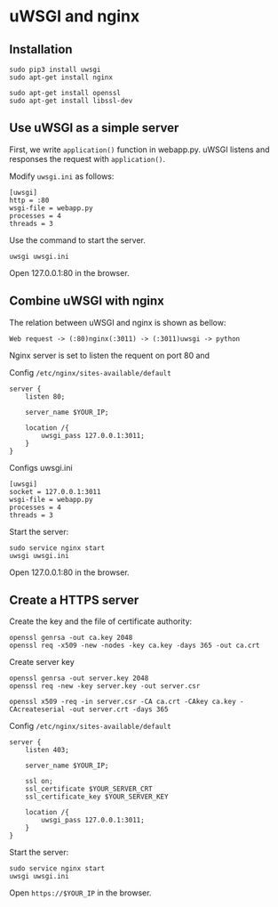# uWSGI and nginx

## Installation

    sudo pip3 install uwsgi
    sudo apt-get install nginx

    sudo apt-get install openssl
    sudo apt-get install libssl-dev
    
## Use uWSGI as a simple server

First, we write `application()` function in webapp.py.
uWSGI listens and responses the request with `application()`.

Modify `uwsgi.ini` as follows:

    [uwsgi]
    http = :80
    wsgi-file = webapp.py
    processes = 4
    threads = 3

Use the command to start the server.

    uwsgi uwsgi.ini

Open 127.0.0.1:80 in the browser.

## Combine uWSGI with nginx

The relation between uWSGI and nginx is shown as bellow:

    Web request -> (:80)nginx(:3011) -> (:3011)uwsgi -> python

Nginx server is set to listen the requent on port 80 and 

Config `/etc/nginx/sites-available/default`

    server {
        listen 80;

        server_name $YOUR_IP;

        location /{
            uwsgi_pass 127.0.0.1:3011;
        }
    }

Configs uwsgi.ini

    [uwsgi]
    socket = 127.0.0.1:3011
    wsgi-file = webapp.py
    processes = 4
    threads = 3

Start the server:

    sudo service nginx start
    uwsgi uwsgi.ini

Open 127.0.0.1:80 in the browser.

## Create a HTTPS server

Create the key and the file of certificate authority:

    openssl genrsa -out ca.key 2048
    openssl req -x509 -new -nodes -key ca.key -days 365 -out ca.crt

Create server key

    openssl genrsa -out server.key 2048
    openssl req -new -key server.key -out server.csr

    openssl x509 -req -in server.csr -CA ca.crt -CAkey ca.key -CAcreateserial -out server.crt -days 365

Config `/etc/nginx/sites-available/default`

    server {
        listen 403;

        server_name $YOUR_IP;

        ssl on;
        ssl_certificate $YOUR_SERVER_CRT
        ssl_certificate_key $YOUR_SERVER_KEY

        location /{
            uwsgi_pass 127.0.0.1:3011;
        }
    }

Start the server:

    sudo service nginx start
    uwsgi uwsgi.ini

Open `https://$YOUR_IP` in the browser.
